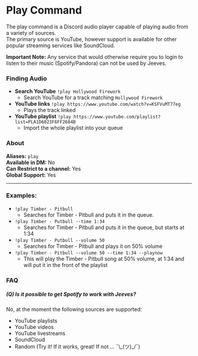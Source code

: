# Play Command

The play command is a Discord audio player capable of playing audio from a variety of sources.  
The primary source is YouTube, however support is available for other popular streaming services like SoundCloud.  

**Important Note:** Any service that would otherwise require you to login to listen to their music (Spotify/Pandora) can not be used by Jeeves.

### Finding Audio
* **Search YouTube** `!play Hollywood Firework`
	- Search YouTube for a track matching `Hollywood Firework`
* **YouTube links** `!play https://www.youtube.com/watch?v=KSFVuMT77eg`
	- Plays the track linked
* **YouTube playlist** `!play https://www.youtube.com/playlist?list=PLA1D6023F6FF2684B`
	- Import the whole playlist into your queue

### About
**Aliases:** `play`  
**Available in DM:** No  
**Can Restrict to a channel:** Yes  
**Global Support:** Yes  

***

### Examples:

* `!play Timber - Pitbull`
	- Searches for Timber - Pitbull and puts it in the queue.
* `!play Timber - Putbull --time 1:34`
	- Searches for Timber - Pitbull and puts it in the queue, but starts at 1:34
* `!play Timber - Putbull --volume 50`
	- Searches for Timber - Pitbull and plays it on 50% volume
* `!play Timber - Pitbull --volume 50 --time 1:34 --playnow`
	- This will play the Timber - Pitbull song at 50% volume, at 1:34 and will put it in the front of the playlist


### FAQ
##### (Q) Is it possible to get Spotify to work with Jeeves?
No, at the moment the following sources are supported:

* YouTube playlists
* YouTube videos
* YouTube livestreams
* SoundCloud
* Random (Try it! If it works, great! If not ... ¯\\\_(ツ)_/¯)
